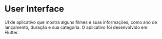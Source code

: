 # User Interface
 UI de aplicativo que mostra alguns filmes e suas informações, como ano de lançamento, duração e sua categoria.
 O aplicativo foi desenvolvido em Flutter.

